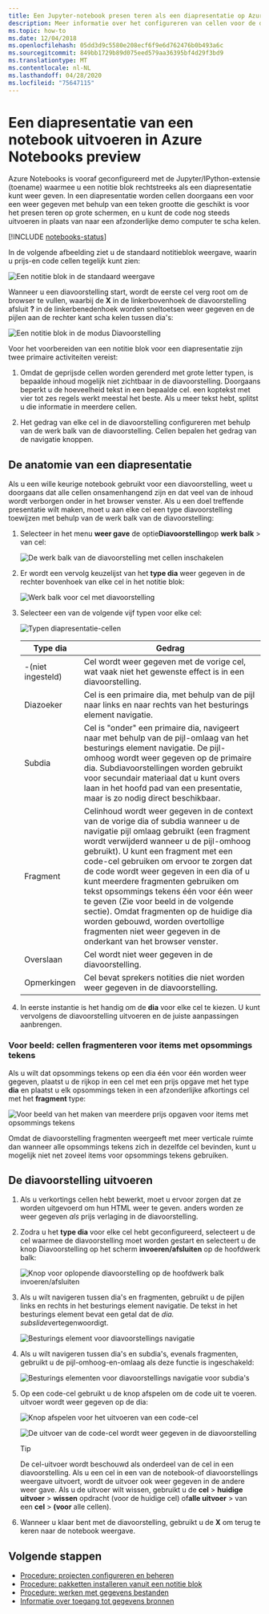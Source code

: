```yaml
---
title: Een Jupyter-notebook presen teren als een diapresentatie op Azure Notebooks preview
description: Meer informatie over het configureren van cellen voor de diavoorstellings modus in een Jupyter-notebook en de diavoorstelling vervolgens presen teren met de toename extensie.
ms.topic: how-to
ms.date: 12/04/2018
ms.openlocfilehash: 05dd3d9c5580e208ecf6f9e6d762476b0b493a6c
ms.sourcegitcommit: 849bb1729b89d075eed579aa36395bf4d29f3bd9
ms.translationtype: MT
ms.contentlocale: nl-NL
ms.lasthandoff: 04/28/2020
ms.locfileid: "75647115"
---
```

# <a name="run-a-notebook-slideshow-in-azure-notebooks-preview"></a>Een diapresentatie van een notebook uitvoeren in Azure Notebooks preview

Azure Notebooks is vooraf geconfigureerd met de Jupyter/IPython-extensie (toename) waarmee u een notitie blok rechtstreeks als een diapresentatie kunt weer geven. In een diapresentatie worden cellen doorgaans een voor een weer gegeven met behulp van een teken grootte die geschikt is voor het presen teren op grote schermen, en u kunt de code nog steeds uitvoeren in plaats van naar een afzonderlijke demo computer te scha kelen.

[!INCLUDE [notebooks-status](../../includes/notebooks-status.md)]

In de volgende afbeelding ziet u de standaard notitieblok weergave, waarin u prijs-en code cellen tegelijk kunt zien:

![Een notitie blok in de standaard weergave](media/slideshow/slideshow-notebook-view.png)

Wanneer u een diavoorstelling start, wordt de eerste cel verg root om de browser te vullen, waarbij de **X** in de linkerbovenhoek de diavoorstelling afsluit **?** in de linkerbenedenhoek worden sneltoetsen weer gegeven en de pijlen aan de rechter kant scha kelen tussen dia's:

![Een notitie blok in de modus Diavoorstelling](media/slideshow/slideshow-slide-view.png)

Voor het voorbereiden van een notitie blok voor een diapresentatie zijn twee primaire activiteiten vereist:

1. Omdat de geprijsde cellen worden gerenderd met grote letter typen, is bepaalde inhoud mogelijk niet zichtbaar in de diavoorstelling. Doorgaans beperkt u de hoeveelheid tekst in een bepaalde cel. een koptekst met vier tot zes regels werkt meestal het beste. Als u meer tekst hebt, splitst u die informatie in meerdere cellen.

2. Het gedrag van elke cel in de diavoorstelling configureren met behulp van de werk balk van de diavoorstelling. Cellen bepalen het gedrag van de navigatie knoppen.

## <a name="the-anatomy-of-a-slideshow"></a>De anatomie van een diapresentatie

Als u een wille keurige notebook gebruikt voor een diavoorstelling, weet u doorgaans dat alle cellen onsamenhangend zijn en dat veel van de inhoud wordt verborgen onder in het browser venster. Als u een doel treffende presentatie wilt maken, moet u aan elke cel een type diavoorstelling toewijzen met behulp van de werk balk van de diavoorstelling:

1. Selecteer in het menu **weer gave** de optie**Diavoorstelling**op **werk balk** > van cel:

    ![De werk balk van de diavoorstelling met cellen inschakelen](media/slideshow/slideshow-view-cell-toolbar.png)

1. Er wordt een vervolg keuzelijst van het **type dia** weer gegeven in de rechter bovenhoek van elke cel in het notitie blok:

    ![Werk balk voor cel met diavoorstelling](media/slideshow/slideshow-cell-toolbar.png)

1. Selecteer een van de volgende vijf typen voor elke cel:

    ![Typen diapresentatie-cellen](media/slideshow/slideshow-cell-slide-types.png)

    | Type dia | Gedrag |
    | --- | --- |
    | -(niet ingesteld) | Cel wordt weer gegeven met de vorige cel, wat vaak niet het gewenste effect is in een diavoorstelling. |
    | Diazoeker | Cel is een primaire dia, met behulp van de pijl naar links en naar rechts van het besturings element navigatie. |
    | Subdia | Cel is "onder" een primaire dia, navigeert naar met behulp van de pijl-omlaag van het besturings element navigatie. De pijl-omhoog wordt weer gegeven op de primaire dia. Subdiavoorstellingen worden gebruikt voor secundair materiaal dat u kunt overs laan in het hoofd pad van een presentatie, maar is zo nodig direct beschikbaar. |
    | Fragment | Celinhoud wordt weer gegeven in de context van de vorige dia of subdia wanneer u de navigatie pijl omlaag gebruikt (een fragment wordt verwijderd wanneer u de pijl-omhoog gebruikt). U kunt een fragment met een code-cel gebruiken om ervoor te zorgen dat de code wordt weer gegeven in een dia of u kunt meerdere fragmenten gebruiken om tekst opsommings tekens één voor één weer te geven (Zie voor beeld in de volgende sectie). Omdat fragmenten op de huidige dia worden gebouwd, worden overtollige fragmenten niet weer gegeven in de onderkant van het browser venster. |
    | Overslaan | Cel wordt niet weer gegeven in de diavoorstelling. |
    | Opmerkingen | Cel bevat sprekers notities die niet worden weer gegeven in de diavoorstelling. |

1. In eerste instantie is het handig om de **dia** voor elke cel te kiezen. U kunt vervolgens de diavoorstelling uitvoeren en de juiste aanpassingen aanbrengen.

### <a name="example-fragment-cells-for-bullet-items"></a>Voor beeld: cellen fragmenteren voor items met opsommings tekens

Als u wilt dat opsommings tekens op een dia één voor één worden weer gegeven, plaatst u de rijkop in een cel met een prijs opgave met het type **dia** en plaatst u elk opsommings teken in een afzonderlijke afkortings cel met het **fragment** type:

![Voor beeld van het maken van meerdere prijs opgaven voor items met opsommings tekens](media/slideshow/slideshow-fragments.png)

Omdat de diavoorstelling fragmenten weergeeft met meer verticale ruimte dan wanneer alle opsommings tekens zich in dezelfde cel bevinden, kunt u mogelijk niet net zoveel items voor opsommings tekens gebruiken.

## <a name="run-the-slideshow"></a>De diavoorstelling uitvoeren

1. Als u verkortings cellen hebt bewerkt, moet u ervoor zorgen dat ze worden uitgevoerd om hun HTML weer te geven. anders worden ze weer gegeven *als* prijs verlaging in de diavoorstelling.

1. Zodra u het **type dia** voor elke cel hebt geconfigureerd, selecteert u de cel waarmee de diavoorstelling moet worden gestart en selecteert u de knop Diavoorstelling op het scherm **invoeren/afsluiten** op de hoofdwerk balk:

    ![Knop voor oplopende diavoorstelling op de hoofdwerk balk invoeren/afsluiten](media/slideshow/slideshow-start.png)

1. Als u wilt navigeren tussen dia's en fragmenten, gebruikt u de pijlen links en rechts in het besturings element navigatie. De tekst in het besturings element bevat een getal dat de *dia. subslide*vertegenwoordigt.

    ![Besturings element voor diavoorstellings navigatie](media/slideshow/slideshow-navigation-control.png)

1. Als u wilt navigeren tussen dia's en subdia's, evenals fragmenten, gebruikt u de pijl-omhoog-en-omlaag als deze functie is ingeschakeld:

    ![Besturings elementen voor diavoorstellings navigatie voor subdia's](media/slideshow/slideshow-navigation-control-subslide.png)

1. Op een code-cel gebruikt u de knop afspelen om de code uit te voeren. uitvoer wordt weer gegeven op de dia:

    ![Knop afspelen voor het uitvoeren van een code-cel](media/slideshow/slideshow-run-code-cell.png)

    ![De uitvoer van de code-cel wordt weer gegeven in de diavoorstelling](media/slideshow/slideshow-run-code-cell-output.png)

    > [!Tip]
    > De cel-uitvoer wordt beschouwd als onderdeel van de cel in een diavoorstelling. Als u een cel in een van de notebook-of diavoorstellings weergave uitvoert, wordt de uitvoer ook weer gegeven in de andere weer gave. Als u de uitvoer wilt wissen, gebruikt u de **cel** > **huidige uitvoer** > **wissen** opdracht (voor de huidige cel) of**alle uitvoer** > van een **cel** > **(voor** alle cellen).

1. Wanneer u klaar bent met de diavoorstelling, gebruikt u de **X** om terug te keren naar de notebook weergave.

## <a name="next-steps"></a>Volgende stappen

- [Procedure: projecten configureren en beheren](configure-manage-azure-notebooks-projects.md)
- [Procedure: pakketten installeren vanuit een notitie blok](install-packages-jupyter-notebook.md)
- [Procedure: werken met gegevens bestanden](work-with-project-data-files.md)
- [Informatie over toegang tot gegevens bronnen](access-data-resources-jupyter-notebooks.md)
